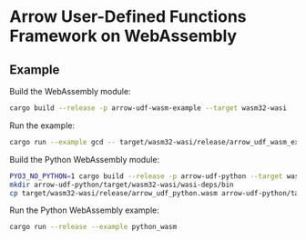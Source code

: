 # Arrow User-Defined Functions Framework on WebAssembly

## Example

Build the WebAssembly module:

```sh
cargo build --release -p arrow-udf-wasm-example --target wasm32-wasi
```

Run the example:

```sh
cargo run --example gcd -- target/wasm32-wasi/release/arrow_udf_wasm_example.wasm
```

Build the Python WebAssembly module:

```sh
PYO3_NO_PYTHON=1 cargo build --release -p arrow-udf-python --target wasm32-wasi
mkdir arrow-udf-python/target/wasm32-wasi/wasi-deps/bin
cp target/wasm32-wasi/release/arrow_udf_python.wasm arrow-udf-python/target/wasm32-wasi/wasi-deps/bin/python.wasm
```

Run the Python WebAssembly example:

```sh
cargo run --release --example python_wasm
```
